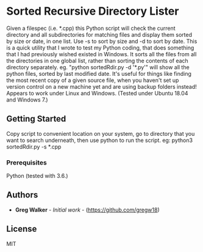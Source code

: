 # Sorted Recursive Directory Lister

Given a filespec (i.e. \*.cpp) this Python script will check the current directory and all subdirectories for matching files and display them sorted by size or date, in one list. Use -s to sort by size and -d to sort by date.
This is a quick utility that I wrote to test my Python coding, that does something that I had previously wished existed in Windows. It sorts all the files from all the directories in one global list, rather than sorting the contents of each directory separately. 
eg. "python sortedRdir.py -d '*.py'" will show all the python files, sorted by last modified date. It's useful for things like finding the most recent copy of a given source file, when you haven't set up version control on a new machine yet and are using backup folders instead!
Appears to work under Linux and Windows. (Tested under Ubuntu 18.04 and Windows 7.)

## Getting Started

Copy script to convenient location on your system, go to directory that you want to search underneath, then use python to run the script.
eg:
python3 sortedRdir.py -s *.cpp

### Prerequisites

Python (tested with 3.6.)


## Authors

* **Greg Walker** - *Initial work* - (https://github.com/gregw18)


## License

MIT


